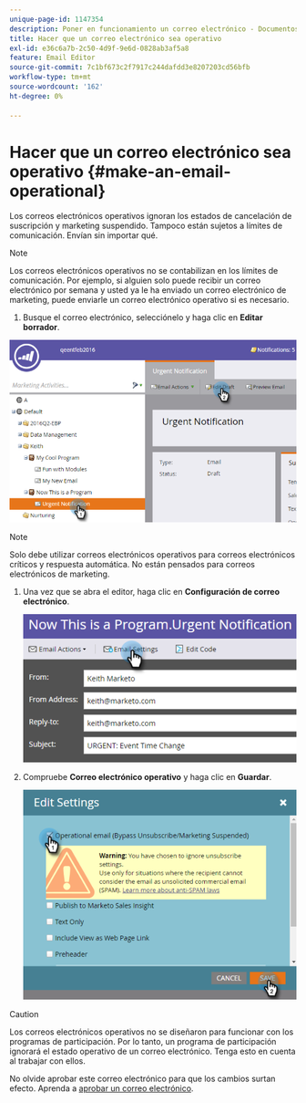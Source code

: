 ```yaml
---
unique-page-id: 1147354
description: Poner en funcionamiento un correo electrónico - Documentos de Marketo - Documentación del producto
title: Hacer que un correo electrónico sea operativo
exl-id: e36c6a7b-2c50-4d9f-9e6d-0828ab3af5a8
feature: Email Editor
source-git-commit: 7c1bf673c2f7917c244dafdd3e8207203cd56bfb
workflow-type: tm+mt
source-wordcount: '162'
ht-degree: 0%

---
```


# Hacer que un correo electrónico sea operativo {#make-an-email-operational}

Los correos electrónicos operativos ignoran los estados de cancelación de suscripción y marketing suspendido. Tampoco están sujetos a límites de comunicación. Envían sin importar qué.

>[!NOTE]
>
>Los correos electrónicos operativos no se contabilizan en los límites de comunicación. Por ejemplo, si alguien solo puede recibir un correo electrónico por semana y usted ya le ha enviado un correo electrónico de marketing, puede enviarle un correo electrónico operativo si es necesario.

1. Busque el correo electrónico, selecciónelo y haga clic en **Editar borrador**.

![](assets/one-1.png)

>[!NOTE]
>
>Solo debe utilizar correos electrónicos operativos para correos electrónicos críticos y respuesta automática. No están pensados para correos electrónicos de marketing.

1. Una vez que se abra el editor, haga clic en **Configuración de correo electrónico**.

   ![](assets/two-1.png)

1. Compruebe **Correo electrónico operativo** y haga clic en **Guardar**.

   ![](assets/three.png)

>[!CAUTION]
>
>Los correos electrónicos operativos no se diseñaron para funcionar con los programas de participación. Por lo tanto, un programa de participación ignorará el estado operativo de un correo electrónico. Tenga esto en cuenta al trabajar con ellos.

No olvide aprobar este correo electrónico para que los cambios surtan efecto. Aprenda a [aprobar un correo electrónico](/help/marketo/product-docs/email-marketing/general/creating-an-email/approve-an-email.md).
